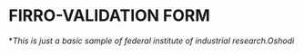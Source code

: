 # FIRRO-VALIDATION FORM
  **This is just a basic sample  of federal institute of industrial research.Oshodi*